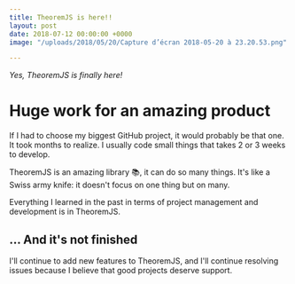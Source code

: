 ```yaml
---
title: TheoremJS is here!!
layout: post
date: 2018-07-12 00:00:00 +0000
image: "/uploads/2018/05/20/Capture d’écran 2018-05-20 à 23.20.53.png"

---
```

_Yes, TheoremJS is finally here!_

# Huge work for an amazing product

If I had to choose my biggest GitHub project, it would probably be that one. It took months to realize. I usually code small things that takes 2 or 3 weeks to develop.

TheoremJS is an amazing library 📚, it can do so many things. It's like a Swiss army knife: it doesn't focus on one thing but on many.

Everything I learned in the past in terms of project management and development is in TheoremJS.

## ... And it's not finished

I'll continue to add new features to TheoremJS, and I'll continue resolving issues because I believe that good projects deserve support.